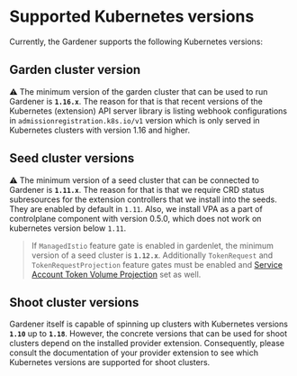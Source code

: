 # Supported Kubernetes versions

Currently, the Gardener supports the following Kubernetes versions:

## Garden cluster version

:warning: The minimum version of the garden cluster that can be used to run Gardener is **`1.16.x`**.
The reason for that is that recent versions of the Kubernetes (extension) API server library is listing webhook configurations
in `admissionregistration.k8s.io/v1` version which is only served in Kubernetes clusters with version 1.16 and higher.

## Seed cluster versions

:warning: The minimum version of a seed cluster that can be connected to Gardener is **`1.11.x`**.
The reason for that is that we require CRD status subresources for the extension controllers that we install into the seeds. They are enabled by default in `1.11`. Also, we install VPA as a part of controlplane component with version 0.5.0, which does not work on kubernetes version below `1.11`.

> If `ManagedIstio` feature gate is enabled in gardenlet, the minimum version of a seed cluster is **`1.12.x`**. Additionally `TokenRequest` and `TokenRequestProjection` feature gates must be enabled and [Service Account Token Volume Projection](https://kubernetes.io/docs/tasks/configure-pod-container/configure-service-account/#service-account-token-volume-projection) set as well.

## Shoot cluster versions

Gardener itself is capable of spinning up clusters with Kubernetes versions **`1.10`** up to **`1.18`**.
However, the concrete versions that can be used for shoot clusters depend on the installed provider extension.
Consequently, please consult the documentation of your provider extension to see which Kubernetes versions are supported for shoot clusters.
